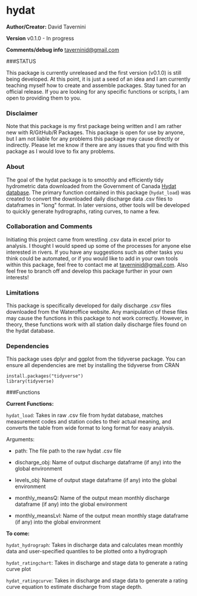 # hydat

**Author/Creator:** David Tavernini

**Version** v0.1.0 - In progress

**Comments/debug info** taverninid@gmail.com

###STATUS

This package is currently unreleased and the first version (v0.1.0) is still being developed. At this point, it is just a seed of an idea and I am currently teaching myself how to create and assemble packages. Stay tuned for an official release. If you are looking for any specific functions or scripts, I am open to providing them to you.

### Disclaimer

Note that this package is my first package being written and I am rather new with R/GitHub/R Packages. This package is open for use by anyone, but I am not liable for any problems this package may cause directly or indirectly. Please let me know if there are any issues that you find with this package as I would love to fix any problems.

### About

The goal of the hydat package is to smoothly and efficiently tidy hydrometric data downloaded from the Government of Canada [Hydat database](https://wateroffice.ec.gc.ca/search/search_e.html?sType=h2oArc). The primary function contained in this package (`hydat_load`) was created to convert the downloaded daily discharge data .csv files to dataframes in "long" format. In later versions, other tools will be developed to quickly generate hydrographs, rating curves, to name a few.

### Collaboration and Comments

Initiating this project came from wrestling .csv data in excel prior to analysis. I thought I would speed up some of the processes for anyone else interested in rivers. If you have any suggestions such as other tasks you think could be automated, or if you would like to add in your own tools within this package, feel free to contact me at taverninid@gmail.com. Also feel free to branch off and develop this package further in your own interests!

### Limitations

This package is specifically developed for daily discharge .csv files downloaded from the Wateroffice website. Any manipulation of these files may cause the functions in this package to not work correctly. However, in theory, these functions work with all station daily discharge files found on the hydat database.

### Dependencies

This package uses dplyr and ggplot from the tidyverse package. You can ensure all dependencies are met by installing the tidyverse from CRAN

```
install.packages("tidyverse")
library(tidyverse)
```

###Functions

**Current Functions:**

`hydat_load`: Takes in raw .csv file from hydat database, matches measurement codes and station codes to their actual meaning, and converts the table from wide format to long format for easy analysis.

Arguments:

- path: The file path to the raw hydat .csv file

- discharge_obj: Name of output discharge dataframe (if any) into the global environment

- levels_obj: Name of output stage dataframe (if any) into the global environment

- monthly_meansQ: Name of the output mean monthly discharge dataframe (if any) into the global environment

- monthly_meansLvl: Name of the output mean monthly stage dataframe (if any) into the global environment

**To come:**

`hydat_hydrograph`: Takes in discharge data and calculates mean monthly data and user-specified quantiles to be plotted onto a hydrograph

`hydat_ratingchart`: Takes in discharge and stage data to generate a rating curve plot

`hydat_ratingcurve`: Takes in discharge and stage data to generate a rating curve equation to estimate discharge from stage depth.
